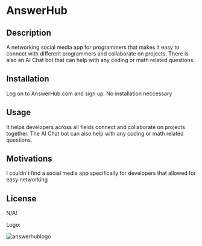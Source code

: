 # AnswerHub

## Description

A networking social media app for programmers that makes it easy to connect with different programmers and collaborate on projects. There is also an AI Chat bot that can help with any coding or math related questions.

## Installation

Log on to AnswerHub.com and sign up. No installation neccessary

## Usage

It helps developers across all fields connect and collaborate on projects together. The AI Chat bot can also help with any coding or math related questions.

## Motivations

I couldn't find a social media app specifically for developers that allowed for easy networking

## License

N/A!

Logo:

![answerhublogo](https://user-images.githubusercontent.com/119153047/227354294-2b685fc4-fb8d-4fca-9136-53b77392210e.JPG)
